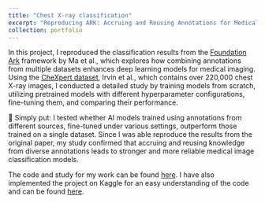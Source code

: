 ```yaml
---
title: "Chest X-ray classification"
excerpt: "Reproducing ARK: Accruing and Reusing Annotations for Medical Image Classification<br/><img src='chest_xray2_0.png.webp'>"
collection: portfolio
---
```


In this project, I reproduced the classification results from the [Foundation Ark](https://arxiv.org/abs/2310.09507) framework by Ma et al., which explores how combining annotations from multiple datasets enhances deep learning models for medical imaging. Using the [CheXpert dataset](https://arxiv.org/abs/1901.07031), Irvin et al., which contains over 220,000 chest X-ray images, I conducted a detailed study by training models from scratch, utilizing pretrained models with different hyperparameter configurations, fine-tuning them, and comparing their performance.

🚀 Simply put: I tested whether AI models trained using annotations from different sources, fine-tuned under various settings, outperform those trained on a single dataset. Since I was able reproduce the results from the original paper, my study confirmed that accruing and reusing knowledge from diverse annotations leads to stronger and more reliable medical image classification models.

The code and study for my work can be found [here](https://github.com/ynitinreddy/ARK). I have also implemented the project on Kaggle for an easy understanding of the code and can be found [here](https://www.kaggle.com/code/ynitinreddy/chexpert-ark).